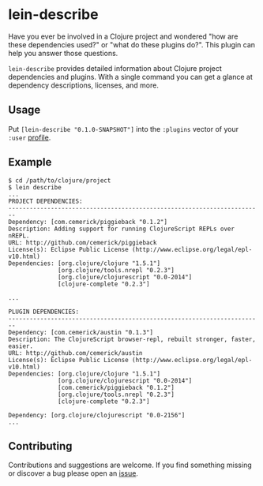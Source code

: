 # lein-describe

Have you ever be involved in a Clojure project and wondered "how
are these dependencies used?" or "what do these plugins do?". This
plugin can help you answer those questions.

`lein-describe` provides detailed information about Clojure project
dependencies and plugins. With a single command you can get a glance
at dependency descriptions, licenses, and more.

## Usage

Put `[lein-describe "0.1.0-SNAPSHOT"]` into the `:plugins` vector of your
`:user` [profile][leiningen-profiles].

## Example

	$ cd /path/to/clojure/project
    $ lein describe
	...
	PROJECT DEPENDENCIES:
	------------------------------------------------------------------------
	Dependency: [com.cemerick/piggieback "0.1.2"]
	Description: Adding support for running ClojureScript REPLs over nREPL.
	URL: http://github.com/cemerick/piggieback
	License(s): Eclipse Public License (http://www.eclipse.org/legal/epl-v10.html)
	Dependencies: [org.clojure/clojure "1.5.1"]
				  [org.clojure/tools.nrepl "0.2.3"]
				  [org.clojure/clojurescript "0.0-2014"]
				  [clojure-complete "0.2.3"]

	...

	PLUGIN DEPENDENCIES:
	------------------------------------------------------------------------
	Dependency: [com.cemerick/austin "0.1.3"]
	Description: The ClojureScript browser-repl, rebuilt stronger, faster, easier.
	URL: http://github.com/cemerick/austin
	License(s): Eclipse Public License (http://www.eclipse.org/legal/epl-v10.html)
	Dependencies: [org.clojure/clojure "1.5.1"]
				  [org.clojure/clojurescript "0.0-2014"]
				  [com.cemerick/piggieback "0.1.2"]
				  [org.clojure/tools.nrepl "0.2.3"]
				  [clojure-complete "0.2.3"]

	Dependency: [org.clojure/clojurescript "0.0-2156"]
	...

## Contributing

Contributions and suggestions are welcome. If you find something
missing or discover a bug please open an [issue][issues]. 

[leiningen-profiles]: https://github.com/technomancy/leiningen/blob/master/doc/PROFILES.md
[issues]: https://github.com/noprompt/lein-describe/issues
